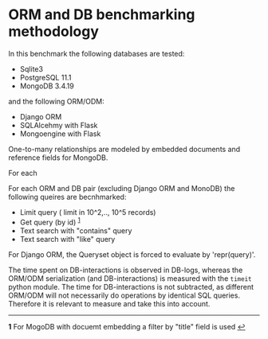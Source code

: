 # ORM and DB benchmarking methodology
In this benchmark the following databases are tested:
- Sqlite3
- PostgreSQL 11.1
- MongoDB 3.4.19

and the following ORM/ODM:
- Django ORM
- SQLAlcehmy with Flask
- Mongoengine with Flask

One-to-many relationships are modeled by embedded documents and reference fields for MongoDB.

For each 

For each ORM and DB pair (excluding Django ORM and MonoDB) the following queires are becnhmarked:
- Limit query ( limit in 10^2,.., 10^5 records)
- Get query (by id)  <sup id="a1">[1](#f1)</sup>
- Text search with "contains" query
- Text search with "like" query

For Django ORM, the Queryset object is forced to evaluate by 'repr(query)'.

The time spent on DB-interactions is observed in DB-logs, whereas the ORM/ODM serialization (and DB-interactions) is measured with the `timeit` python module.
The time for DB-interactions is not subtracted, as different ORM/ODM will not necessarily do operations by identical SQL queries. Therefore it is relevant to measure and take this into account.

<hr>

<b id="f1">1</b> For MogoDB with docuemt embedding a filter by "title" field is used [↩](#a1)

